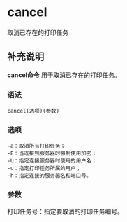 cancel
===

取消已存在的打印任务

## 补充说明

**cancel命令** 用于取消已存在的打印任务。

###  语法

```
cancel(选项)(参数)
```

###  选项

```
-a：取消所有打印任务；
-E：当连接到服务器时强制使用加密；
-U：指定连接服务器时使用的用户名；
-u：指定打印任务所属的用户；
-h：指定连接的服务器名和端口号。
```

###  参数

打印任务号：指定要取消的打印任务编号。


<!-- Linux命令行搜索引擎：https://jaywcjlove.github.io/linux-command/ -->